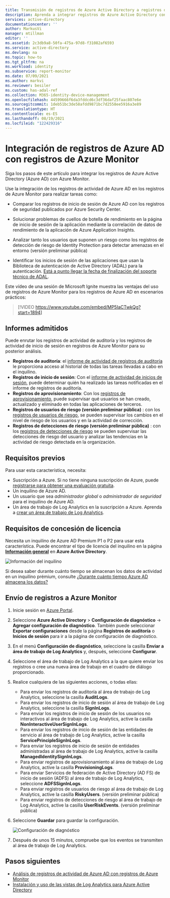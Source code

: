 ```yaml
---
title: Transmisión de registros de Azure Active Directory a registros de Azure Monitor | Microsoft Docs
description: Aprenda a integrar registros de Azure Active Directory con registros de Azure Monitor.
services: active-directory
documentationcenter: ''
author: MarkusVi
manager: mtillman
editor: ''
ms.assetid: 2c3db9a8-50fa-475a-97d8-f31082af6593
ms.service: active-directory
ms.devlang: na
ms.topic: how-to
ms.tgt_pltfrm: na
ms.workload: identity
ms.subservice: report-monitor
ms.date: 07/09/2021
ms.author: markvi
ms.reviewer: besiler
ms.custom: has-adal-ref
ms.collection: M365-identity-device-management
ms.openlocfilehash: 44599666f6da3fddcd6c3df36daf25faac807e6e
ms.sourcegitcommit: 1deb51bc3de58afdd9871bc7d2558ee5916a3e89
ms.translationtype: HT
ms.contentlocale: es-ES
ms.lasthandoff: 08/19/2021
ms.locfileid: "122429316"
---
```

# <a name="integrate-azure-ad-logs-with-azure-monitor-logs"></a>Integración de registros de Azure AD con registros de Azure Monitor

Siga los pasos de este artículo para integrar los registros de Azure Active Directory (Azure AD) con Azure Monitor.

Use la integración de los registros de actividad de Azure AD en los registros de Azure Monitor para realizar tareas como:

 * Comparar los registros de inicio de sesión de Azure AD con los registros de seguridad publicados por Azure Security Center.
  
 * Solucionar problemas de cuellos de botella de rendimiento en la página de inicio de sesión de la aplicación mediante la correlación de datos de rendimiento de la aplicación de Azure Application Insights.

 * Analizar tanto los usuarios que suponen un riesgo como los registros de detección de riesgo de Identity Protection para detectar amenazas en el entorno (versión preliminar pública)
 
 * Identificar los inicios de sesión de las aplicaciones que usan la Biblioteca de autenticación de Active Directory (ADAL) para la autenticación. [Está a punto llegar la fecha de finalización del soporte técnico de ADAL](../develop/msal-migration.md).

Este vídeo de una sesión de Microsoft Ignite muestra las ventajas del uso de registros de Azure Monitor para los registros de Azure AD en escenarios prácticos:

> [!VIDEO https://www.youtube.com/embed/MP5IaCTwkQg?start=1894]

## <a name="supported-reports"></a>Informes admitidos

Puede enrutar los registros de actividad de auditoría y los registros de actividad de inicio de sesión en registros de Azure Monitor para su posterior análisis. 

* **Registros de auditoría**: el [informe de actividad de registros de auditoría](concept-audit-logs.md) le proporciona acceso al historial de todas las tareas llevadas a cabo en el inquilino.
* **Registros de inicio de sesión**: Con el [informe de actividad de inicios de sesión](concept-sign-ins.md), puede determinar quién ha realizado las tareas notificadas en el informe de registros de auditoría.
* **Registros de aprovisionamiento**: Con los [registros de aprovisionamiento](../app-provisioning/application-provisioning-log-analytics.md), puede supervisar qué usuarios se han creado, actualizado y eliminado en todas las aplicaciones de terceros. 
* **Registros de usuarios de riesgo (versión preliminar pública)** : con los [registros de usuarios de riesgo](../identity-protection/howto-identity-protection-investigate-risk.md#risky-users), se pueden supervisar los cambios en el nivel de riesgo de los usuarios y en la actividad de corrección. 
* **Registros de detecciones de riesgo (versión preliminar pública)** : con los [registros de detecciones de riesgo](../identity-protection/howto-identity-protection-investigate-risk.md#risk-detections) se pueden supervisar las detecciones de riesgo del usuario y analizar las tendencias en la actividad de riesgo detectada en la organización. 


## <a name="prerequisites"></a>Requisitos previos 

Para usar esta característica, necesita:

* Suscripción a Azure. Si no tiene ninguna suscripción de Azure, puede [registrarse para obtener una evaluación gratuita](https://azure.microsoft.com/free/).
* Un inquilino de Azure AD.
* Un usuario que sea *administrador global* o *administrador de seguridad* para el inquilino de Azure AD.
* Un área de trabajo de Log Analytics en la suscripción a Azure. Aprenda a [crear un área de trabajo de Log Analytics](../../azure-monitor/logs/quick-create-workspace.md).

## <a name="licensing-requirements"></a>Requisitos de concesión de licencia

Necesita un inquilino de Azure AD Premium P1 o P2 para usar esta característica. Puede encontrar el tipo de licencia del inquilino en la página **[Información general](https://portal.azure.com/#blade/Microsoft_AAD_IAM/ActiveDirectoryMenuBlade/Overview)** en **Azure Active Directory**.

![Información del inquilino](./media/howto-integrate-activity-logs-with-log-analytics/tenant-information.png)
 
Si desea saber durante cuánto tiempo se almacenan los datos de actividad en un inquilino prémium, consulte [¿Durante cuánto tiempo Azure AD almacena los datos?](reference-reports-data-retention.md#how-long-does-azure-ad-store-the-data)

## <a name="send-logs-to-azure-monitor"></a>Envío de registros a Azure Monitor

1. Inicie sesión en [Azure Portal](https://portal.azure.com). 

2. Seleccione **Azure Active Directory** > **Configuración de diagnóstico** -> **Agregar configuración de diagnóstico**. También puede seleccionar **Exportar configuraciones** desde la página **Registros de auditoría** o **Inicios de sesión** para ir a la página de configuración de diagnóstico.  
    
3. En el menú **Configuración de diagnóstico**, seleccione la casilla **Enviar a área de trabajo de Log Analytics** y, después, seleccione **Configurar**.

4. Seleccione el área de trabajo de Log Analytics a la que quiere enviar los registros o cree una nueva área de trabajo en el cuadro de diálogo proporcionado.  

5. Realice cualquiera de las siguientes acciones, o todas ellas:
    * Para enviar los registros de auditoría al área de trabajo de Log Analytics, seleccione la casilla **AuditLogs**. 
    * Para enviar los registros de inicio de sesión al área de trabajo de Log Analytics, seleccione la casilla **SignInLogs**.
    * Para enviar los registros de inicio de sesión de los usuarios no interactivos al área de trabajo de Log Analytics, active la casilla **NonInteractiveUserSignInLogs**.
    * Para enviar los registros de inicio de sesión de las entidades de servicio al área de trabajo de Log Analytics, active la casilla **ServicePrincipleSignInLogs**.
    * Para enviar los registros de inicio de sesión de entidades administradas al área de trabajo de Log Analytics, active la casilla **ManagedIdentitySignInLogs**.
    * Para enviar registros de aprovisionamiento al área de trabajo de Log Analytics, active la casilla **ProvisioningLogs**.
    * Para enviar Servicios de federación de Active Directory (AD FS) de inicio de sesión (ADFS) al área de trabajo de Log Analytics, seleccione **ADFSSignInLogs**.
    * Para enviar registros de usuarios de riesgo al área de trabajo de Log Analytics, active la casilla **RiskyUsers**. (versión preliminar pública)
    * Para enviar registros de detecciones de riesgo al área de trabajo de Log Analytics, active la casilla **UserRiskEvents**. (versión preliminar pública)

6. Seleccione **Guardar** para guardar la configuración.

    ![Configuración de diagnóstico](./media/howto-integrate-activity-logs-with-log-analytics/Configure.png)

7. Después de unos 15 minutos, compruebe que los eventos se transmiten al área de trabajo de Log Analytics.

## <a name="next-steps"></a>Pasos siguientes

* [Análisis de registros de actividad de Azure AD con registros de Azure Monitor](howto-analyze-activity-logs-log-analytics.md)
* [Instalación y uso de las vistas de Log Analytics para Azure Active Directory](howto-install-use-log-analytics-views.md)

